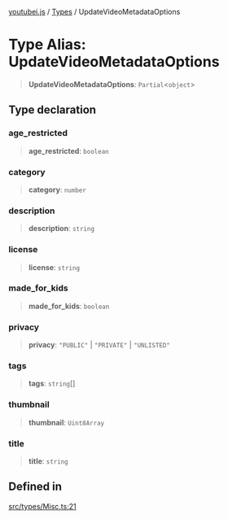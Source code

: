 [youtubei.js](../../../README.md) / [Types](../README.md) / UpdateVideoMetadataOptions

# Type Alias: UpdateVideoMetadataOptions

> **UpdateVideoMetadataOptions**: `Partial`\<`object`\>

## Type declaration

### age\_restricted

> **age\_restricted**: `boolean`

### category

> **category**: `number`

### description

> **description**: `string`

### license

> **license**: `string`

### made\_for\_kids

> **made\_for\_kids**: `boolean`

### privacy

> **privacy**: `"PUBLIC"` \| `"PRIVATE"` \| `"UNLISTED"`

### tags

> **tags**: `string`[]

### thumbnail

> **thumbnail**: `Uint8Array`

### title

> **title**: `string`

## Defined in

[src/types/Misc.ts:21](https://github.com/LuanRT/YouTube.js/blob/e1650e12979e68b9546bc63989f86b651960a10a/src/types/Misc.ts#L21)
